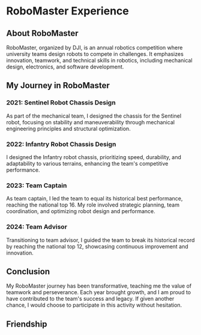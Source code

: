 # RoboMaster Experience

## About RoboMaster
RoboMaster, organized by DJI, is an annual robotics competition where university teams design robots to compete in challenges. It emphasizes innovation, teamwork, and technical skills in robotics, including mechanical design, electronics, and software development.


## My Journey in RoboMaster

### 2021: Sentinel Robot Chassis Design
As part of the mechanical team, I designed the chassis for the Sentinel robot, focusing on stability and maneuverability through mechanical engineering principles and structural optimization.

### 2022: Infantry Robot Chassis Design
I designed the Infantry robot chassis, prioritizing speed, durability, and adaptability to various terrains, enhancing the team's competitive performance.

### 2023: Team Captain
As team captain, I led the team to equal its historical best performance, reaching the national top 16. My role involved strategic planning, team coordination, and optimizing robot design and performance.

### 2024: Team Advisor
Transitioning to team advisor, I guided the team to break its historical record by reaching the national top 12, showcasing continuous improvement and innovation.

## Conclusion
My RoboMaster journey has been transformative, teaching me the value of teamwork and perseverance. Each year brought growth, and I am proud to have contributed to the team's success and legacy. If given another chance, I would choose to participate in this activity without hesitation.

## Friendship

